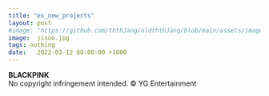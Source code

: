 ```yaml
---
title: "ex_new_projects"
layout: post
#image: "https://github.com/ththJang/oldththJang/blob/main/assets/images/BLACKPINK2.jpg?raw=true"
image:  jisoo.jpg
tags: nothing
date:   2022-03-12 00:00:00 +1800
---
```


**BLACKPINK**
<br>
No copyright infringement intended. © YG Entertainment
